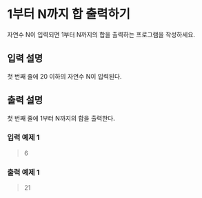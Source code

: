 # 1부터 N까지 합 출력하기

자연수 N이 입력되면 1부터 N까지의 합을 출력하는 프로그램을 작성하세요.

## 입력 설명

첫 번째 줄에 20 이하의 자연수 N이 입력된다.

## 출력 설명

첫 번째 줄에 1부터 N까지의 합을 출력한다.

### 입력 예제 1

> 6

### 출력 예제 1

> 21
